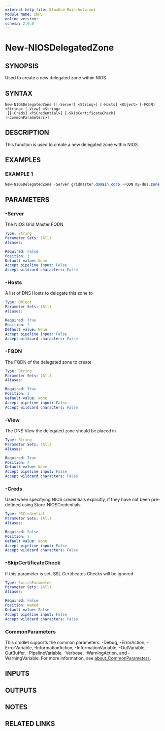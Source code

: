 ```yaml
---
external help file: BloxOne-Main-help.xml
Module Name: ibPS
online version:
schema: 2.0.0
---
```


# New-NIOSDelegatedZone

## SYNOPSIS
Used to create a new delegated zone within NIOS

## SYNTAX

```
New-NIOSDelegatedZone [[-Server] <String>] [-Hosts] <Object> [-FQDN] <String> [-View] <String>
 [[-Creds] <PSCredential>] [-SkipCertificateCheck] [<CommonParameters>]
```

## DESCRIPTION
This function is used to create a new delegated zone within NIOS

## EXAMPLES

### EXAMPLE 1
```powershell
New-NIOSDelegatedZone -Server gridmaster.domain.corp -FQDN my-dns.zone -Hosts "1.2.3.4","2.3.4.5"
```

## PARAMETERS

### -Server
The NIOS Grid Master FQDN

```yaml
Type: String
Parameter Sets: (All)
Aliases:

Required: False
Position: 1
Default value: None
Accept pipeline input: False
Accept wildcard characters: False
```

### -Hosts
A list of DNS Hosts to delegate this zone to

```yaml
Type: Object
Parameter Sets: (All)
Aliases:

Required: True
Position: 2
Default value: None
Accept pipeline input: False
Accept wildcard characters: False
```

### -FQDN
The FQDN of the delegated zone to create

```yaml
Type: String
Parameter Sets: (All)
Aliases:

Required: True
Position: 3
Default value: None
Accept pipeline input: False
Accept wildcard characters: False
```

### -View
The DNS View the delegated zone should be placed in

```yaml
Type: String
Parameter Sets: (All)
Aliases:

Required: True
Position: 4
Default value: None
Accept pipeline input: False
Accept wildcard characters: False
```

### -Creds
Used when specifying NIOS credentials explicitly, if they have not been pre-defined using Store-NIOSCredentials

```yaml
Type: PSCredential
Parameter Sets: (All)
Aliases:

Required: False
Position: 5
Default value: None
Accept pipeline input: False
Accept wildcard characters: False
```

### -SkipCertificateCheck
If this parameter is set, SSL Certificates Checks will be ignored

```yaml
Type: SwitchParameter
Parameter Sets: (All)
Aliases:

Required: False
Position: Named
Default value: False
Accept pipeline input: False
Accept wildcard characters: False
```

### CommonParameters
This cmdlet supports the common parameters: -Debug, -ErrorAction, -ErrorVariable, -InformationAction, -InformationVariable, -OutVariable, -OutBuffer, -PipelineVariable, -Verbose, -WarningAction, and -WarningVariable. For more information, see [about_CommonParameters](http://go.microsoft.com/fwlink/?LinkID=113216).

## INPUTS

## OUTPUTS

## NOTES

## RELATED LINKS
